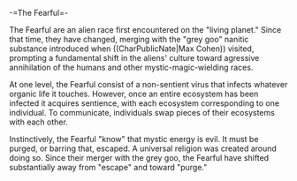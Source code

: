-=The Fearful=-

The Fearful are an alien race first encountered on the &quot;living planet.&quot; Since that time, they have changed, merging with the &quot;grey goo&quot; nanitic substance introduced when ((CharPublicNate|Max Cohen)) visited, prompting a fundamental shift in the aliens' culture toward agressive annihilation of the humans and other mystic-magic-wielding races.

At one level, the Fearful consist of a non-sentient virus that infects whatever organic life it touches. However, once an entire ecosystem has been infected it acquires sentience, with each ecosystem corresponding to one individual. To communicate, individuals swap pieces of their ecosystems with each other.

Instinctively, the Fearful &quot;know&quot; that mystic energy is evil. It must be purged, or barring that, escaped. A universal religion was created around doing so. Since their merger with the grey goo, the Fearful have shifted substantially away from &quot;escape&quot; and toward &quot;purge.&quot;
